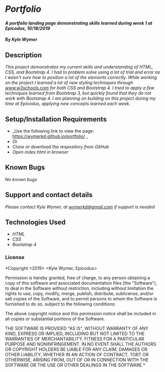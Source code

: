 # _Portfolio_

#### _A portfolio landing page demonstrating skills learned during week 1 at Epicodus, 10/18/2019_

#### By _**Kyle Wymer**_

## Description

_This project demonstrates my current skills and understanding of HTML, CSS, and Bootstrap 4. I had to problem solve using a lot of trial and error as I wasn't sure how to position a lot of the elements correctly. While working on the project I learned a lot of new styling techniques through www.w3schools.com for both CSS and Bootstrap 4. I tried to apply a few techniques learned from Bootstrap 3, but quickly found that they do not work with Bootstrap 4. I am planning on building on this project during my time at Epicodus, applying new concepts learned each week._


## Setup/Installation Requirements
* _Use the following link to view the page: https://wymerkd.github.io/portfolio/ _ 
* _Or_
* _Clone or download the respository from GitHub_
* _Open index.html in browser_

## Known Bugs

_No known bugs_

## Support and contact details

_Please contact Kyle Wymer, at wymerkd@gmail.com if support is needed_

## Technologies Used

* _HTML_
* _CSS_
* _Bootstrap 4_

### License

*Copyright <2019> <Kyle Wymer, Epicodus>

Permission is hereby granted, free of charge, to any person obtaining a copy of this software and associated documentation files (the "Software"), to deal in the Software without restriction, including without limitation the rights to use, copy, modify, merge, publish, distribute, sublicense, and/or sell copies of the Software, and to permit persons to whom the Software is furnished to do so, subject to the following conditions:

The above copyright notice and this permission notice shall be included in all copies or substantial portions of the Software.

THE SOFTWARE IS PROVIDED "AS IS", WITHOUT WARRANTY OF ANY KIND, EXPRESS OR IMPLIED, INCLUDING BUT NOT LIMITED TO THE WARRANTIES OF MERCHANTABILITY, FITNESS FOR A PARTICULAR PURPOSE AND NONINFRINGEMENT. IN NO EVENT SHALL THE AUTHORS OR COPYRIGHT HOLDERS BE LIABLE FOR ANY CLAIM, DAMAGES OR OTHER LIABILITY, WHETHER IN AN ACTION OF CONTRACT, TORT OR OTHERWISE, ARISING FROM, OUT OF OR IN CONNECTION WITH THE SOFTWARE OR THE USE OR OTHER DEALINGS IN THE SOFTWARE.*
